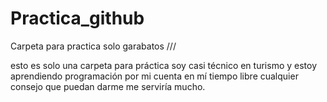 # Practica_github
Carpeta para practica solo garabatos ///


esto es solo una carpeta para práctica soy casi técnico en turismo y estoy aprendiendo programación por mi cuenta en mí 
tiempo libre cualquier consejo que puedan darme me serviría mucho. 

